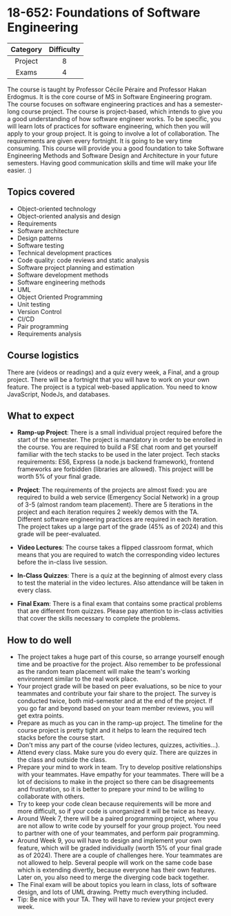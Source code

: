 # 18-652: Foundations of Software Engineering

| Category | Difficulty |
|:-:       | :-:        |
| Project  | 8          |
| Exams    | 4          |

The course is taught by Professor Cécile Péraire and Professor Hakan Erdogmus. It is the core course of MS in Software Engineering program. The course focuses on software engineering practices and has a semester-long course project. The course is project-based, which intends to give you a good understanding of how software engineer works. To be specific, you will learn lots of practices for software engineering, which then you will apply to your group project. It is going to involve a lot of collaboration. The requirements are given every fortnight. It is going to be very time consuming. This course will provide you a good foundation to take Software Engineering Methods and Software Design and Architecture in your future semesters. Having good communication skills and time will make your life easier. :)

## Topics covered

- Object-oriented technology
- Object-oriented analysis and design
- Requirements
- Software architecture
- Design patterns
- Software testing
- Technical development practices
- Code quality: code reviews and static analysis
- Software project planning and estimation
- Software development methods
- Software engineering methods
- UML
- Object Oriented Programming
- Unit testing
- Version Control
- CI/CD
- Pair programming
- Requirements analysis

## Course logistics

There are (videos or readings) and a quiz every week, a Final, and a group project. There will be a fortnight that you will have to work on your own feature. The project is a typical web-based application. You need to know JavaScript, NodeJs, and databases.

## What to expect

- **Ramp-up Project**: There is a small individual project required before the start of the semester. The project is mandatory in order to be enrolled in the course. You are required to build a FSE chat room and get yourself familiar with the tech stacks to be used in the later project. Tech stacks requirements: ES6, Express (a node.js backend framework), frontend frameworks are forbidden (libraries are allowed). This project willl be worth 5% of your final grade.

- **Project**: The requirements of the projects are almost fixed: you are required to build a web service (Emergency Social Network) in a group of 3-5 (almost random team placement). There are 5 iterations in the project and each iteration requires 2 weekly demos with the TA. Different software engineering practices are required in each iteration. The project takes up a large part of the grade (45% as of 2024) and this grade will be peer-evaluated.

- **Video Lectures**: The course takes a flipped classroom format, which means that you are required to watch the corresponding video lectures before the in-class live session.

- **In-Class Quizzes**: There is a quiz at the beginning of almost every class to test the material in the video lectures. Also attendance will be taken in every class.

- **Final Exam**: There is a final exam that contains some practical problems that are different from quizzes. Please pay attention to in-class activities that cover the skills necessary to complete the problems.

## How to do well

- The project takes a huge part of this course, so arrange yourself enough time and be proactive for the project. Also remember to be professional as the random team placement will make the team's working environment similar to the real work place.
- Your project grade will be based on peer evaluations, so be nice to your teammates and contribute your fair share to the project. The survey is conducted twice, both mid-semester and at the end of the project. If you go far and beyond based on your team member reviews, you will get extra points.
- Prepare as much as you can in the ramp-up project. The timeline for the course project is pretty tight and it helps to learn the required tech stacks before the course start.
- Don't miss any part of the course (video lectures, quizzes, activities...).
- Attend every class. Make sure you do every quiz. There are quizzes in the class and outside the class.
- Prepare your mind to work in team. Try to develop positive relationships with your teammates. Have empathy for your teammates. There will be a lot of decisions to make in the project so there can be disagreements and frustration, so it is better to prepare your mind to be willing to collaborate with others.
- Try to keep your code clean because requirements will be more and more difficult, so if your code is unorganized it will be twice as heavy.
- Around Week 7, there will be a paired programming project, where you are not allow to write code by yourself for your group project. You need to partner with one of your teammates, and perform pair programming.
- Around Week 9, you will have to design and implement your own feature, which will be graded individually (worth 15% of your final grade as of 2024). There are a couple of challenges here. Your teammates are not allowed to help. Several people will work on the same code base which is extending divertly, because everyone has their own features. Later on, you also need to merge the diverging code back together.
- The Final exam will be about topics you learn in class, lots of software design, and lots of UML drawing. Pretty much everything included.
- Tip: Be nice with your TA. They will have to review your project every week.
